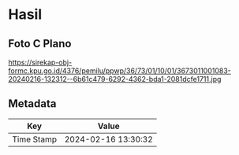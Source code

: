 # Hasil

## Foto C Plano

https://sirekap-obj-formc.kpu.go.id/4376/pemilu/ppwp/36/73/01/10/01/3673011001083-20240216-132312--6b61c479-6292-4362-bda1-2081dcfe1711.jpg


## Metadata

| Key        | Value               |
| ---------- | ------------------- |
| Time Stamp | 2024-02-16 13:30:32 |




